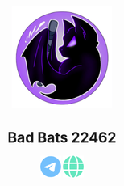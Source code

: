 <div align="center">
  <img src="https://raw.githubusercontent.com/bb22462/.github/main/profile/img/logo.png" height=200px width=200px></img>
  <h1>Bad Bats 22462</h1>
  <div>
    <a href="https://t.me/bad_bats_ftc"><img src="https://raw.githubusercontent.com/bb22462/.github/main/profile/img/telegram.png" height=42.65px width=41.3px></img></a>
    <a href="https://badbats.l126.ru"><img src="https://raw.githubusercontent.com/bb22462/.github/main/profile/img/globe-solid.png" height=42.65px width=41.3px></img></a>
  </div>
</div>
